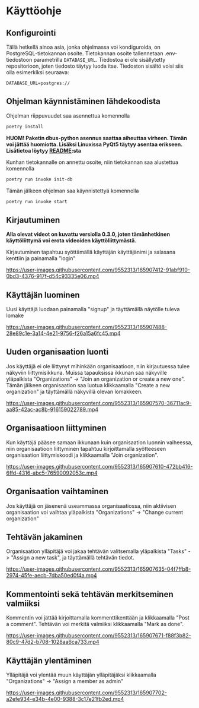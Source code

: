 # Käyttöohje

## Konfigurointi
Tällä hetkellä ainoa asia, jonka ohjelmassa voi kondiguroida, on PostgreSQL-tietokannan osoite. Tietokannan osoite tallennetaan .env-tiedostoon parametrilla `DATABASE_URL`. Tiedostoa ei ole sisällytetty repositorioon, joten tiedosto täytyy luoda itse. Tiedoston sisältö voisi siis olla esimerkiksi seuraava:
```
DATABASE_URL=postgres://
```

## Ohjelman käynnistäminen lähdekoodista

Ohjelman riippuvuudet saa asennettua komennolla
```bash
poetry install
```
**HUOM! Paketin dbus-python asennus saattaa aiheuttaa virheen. Tämän voi jättää huomiotta. Lisäksi Linuxissa PyQt5 täytyy asentaa erikseen. Lisätietoa löytyy [README](https://github.com/sonicsasha/taskforce#readme):sta**

Kunhan tietokannalle on annettu osoite, niin tietokannan saa alustettua komennolla
```bash
poetry run invoke init-db
```

Tämän jälkeen ohjelman saa käynnistettyä komennolla
```bash
poetry run invoke start
```

## Kirjautuminen

**Alla olevat videot on kuvattu versiolla 0.3.0, joten tämänhetkinen käyttöliittymä voi erota videoiden käyttöliittymästä.**

Kirjautuminen tapahtuu syöttämällä käyttäjän käyttäjänimi ja salasana kenttiin ja painamalla "login"


https://user-images.githubusercontent.com/9552313/165907412-91abf910-0bd3-4376-917f-d54c93335e06.mp4




## Käyttäjän luominen

Uusi käyttäjä luodaan painamalla "signup" ja täyttämällä näytölle tuleva lomake

https://user-images.githubusercontent.com/9552313/165907488-28e89c1e-3a14-4e21-9756-f26a15a6fc45.mp4



## Uuden organisaation luonti

Jos käyttäjä ei ole liittynyt mihinkään organisaatioon, niin kirjautuessa tulee näkyviin liittymisikkuna. Muissa tapauksissa ikkunan saa näkyville yläpalkista "Organizations" -> "Join an organization or create a new one". Tämän jälkeen organisaation saa luotua klikkaamalla "Create a new organization" ja täyttämällä näkyvillä olevan lomakkeen.

https://user-images.githubusercontent.com/9552313/165907570-36711ac9-aa85-42ac-ac8b-916159022789.mp4

## Organisaatioon liittyminen

Kun käyttäjä pääsee samaan ikkunaan kuin organisaation luonnin vaiheessa, niin organisaatioon liittyminen tapahtuu kirjoittamalla syötteeseen organisaation liittymiskoodi ja klikkaamalla "Join organization".

https://user-images.githubusercontent.com/9552313/165907610-472bb416-6ffd-4316-abc5-76590092053c.mp4

## Organisaation vaihtaminen

Jos käyttäjä on jäsenenä useammassa organisaatiossa, niin aktiivisen organisaation voi vaihtaa yläpalkista "Organizations" -> "Change current organization"

## Tehtävän jakaminen

Organisaation ylläpitäjä voi jakaa tehtävän valitsemalla yläpalkista "Tasks" -> "Assign a new task", ja täyttämällä tehtävän tiedot.

https://user-images.githubusercontent.com/9552313/165907635-04f7ffb8-2974-45fe-aecb-7dba50ed0f4a.mp4


## Kommentointi sekä tehtävän merkitseminen valmiiksi

Kommentin voi jättää kirjoittamalla kommenttikenttään ja klikkaamalla "Post a comment". Tehtävän voi merkitä valmiiksi klikkaamalla "Mark as done".

https://user-images.githubusercontent.com/9552313/165907671-f88f3b82-80c9-47d2-b708-1028aa6ca733.mp4

## Käyttäjän ylentäminen

Ylläpitäjä voi ylentää muun käyttäjän ylläpitäjäksi klikkaamalla "Organizations" -> "Assign a member as admin"

https://user-images.githubusercontent.com/9552313/165907702-a2efe934-e34b-4e00-9388-3c17e21fb2ed.mp4
